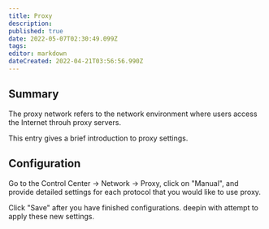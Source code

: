 ```yaml
---
title: Proxy
description: 
published: true
date: 2022-05-07T02:30:49.099Z
tags: 
editor: markdown
dateCreated: 2022-04-21T03:56:56.990Z
---
```


## Summary

The proxy network refers to the network environment where users access the Internet throuh proxy servers.

This entry gives a brief introduction to proxy settings.

## Configuration

Go to the Control Center -> Network -> Proxy, click on "Manual", and provide detailed settings for each protocol that you would like to use proxy.

Click "Save" after you have finished configurations. deepin with attempt to apply these new settings.